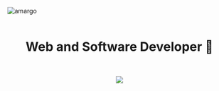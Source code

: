 ![amargo](https://github.com/DevModee/DevModee/assets/104334245/a01f662a-da03-4762-b91c-4895e07ed1c8)
<br/><br/>
<h1 align="center">Web and Software Developer 💯</h1>
<br/>
<div align="center" margin="auto">
<p align="center">
  <a href="https://skillicons.dev">
    <img src="https://skillicons.dev/icons?i=git,bash,css,discord,eclipse,github,html,idea,java,js,linux,mongodb,nodejs,replit,ts,vscode&perline=8"/>
  </a>
</p>
</div>
<br/><br/>
<div align="center" margin="auto">
  <a href="https://github.com/DevModee/Login-TestWeb"></a>
</div>


